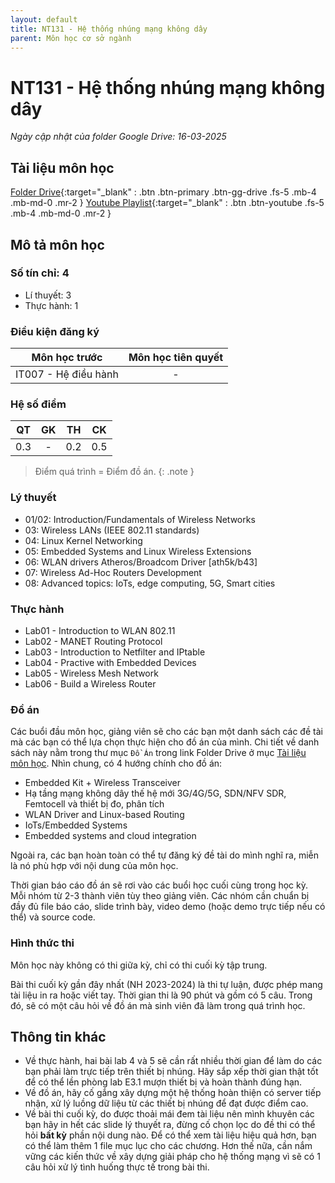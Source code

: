 ```yaml
---
layout: default
title: NT131 - Hệ thống nhúng mạng không dây
parent: Môn học cơ sở ngành
---
```

# NT131 - Hệ thống nhúng mạng không dây

*Ngày cập nhật của folder Google Drive: 16-03-2025*
## Tài liệu môn học

[Folder Drive](https://drive.google.com/drive/folders/1pmyIsFiAJrztIQZ4VHre97fdtYoQKSqE?usp=sharing){:target="_blank" : .btn .btn-primary .btn-gg-drive .fs-5 .mb-4 .mb-md-0 .mr-2 }
[Youtube Playlist](https://youtube.com/playlist?list=PLzGbLqPJwYz3W7P58VEJgwHTRU2NFgrqE&si=Q1KjMpQdW6GLEOdh){:target="_blank" : .btn .btn-youtube .fs-5 .mb-4 .mb-md-0 .mr-2 }

## Mô tả môn học

### Số tín chỉ: 4
- Lí thuyết: 3
- Thực hành: 1

### Điều kiện đăng ký

| Môn học trước| Môn học tiên quyết  |
|------|-----|
| <center>IT007 - Hệ điều hành</center>| <center>-</center>|

### Hệ số điểm

| QT   | GK  | TH  | CK  |
|------|-----|-----|-----|
| <center> 0.3 </center>| <center> - </center>| <center>0.2</center> | <center>0.5</center> |

> Điểm quá trình = Điểm đồ án.
{: .note }

### Lý thuyết

- 01/02: Introduction/Fundamentals of Wireless Networks
- 03: Wireless LANs (IEEE 802.11 standards)
- 04: Linux Kernel Networking
- 05: Embedded Systems and Linux Wireless Extensions
- 06: WLAN drivers Atheros/Broadcom Driver [ath5k/b43]
- 07: Wireless Ad-Hoc Routers Development
- 08: Advanced topics: IoTs, edge computing, 5G, Smart cities

### Thực hành

- Lab01 - Introduction to WLAN 802.11
- Lab02 - MANET Routing Protocol
- Lab03 - Introduction to Netfilter and IPtable
- Lab04 - Practive with Embedded Devices
- Lab05 - Wireless Mesh Network
- Lab06 - Build a Wireless Router

### Đồ án

Các buổi đầu môn học, giảng viên sẽ cho các bạn một danh sách các đề tài mà các bạn có thể lựa chọn thực hiện cho đồ án của mình. Chi tiết về danh sách này nằm trong thư mục `Đồ Án` trong link Folder Drive ở mục [Tài liệu môn học](#tài-liệu-môn-học). Nhìn chung, có 4 hướng chính cho đồ án:

- Embedded Kit + Wireless Transceiver
- Hạ tầng mạng không dây thế hệ mới 3G/4G/5G, SDN/NFV SDR, Femtocell và
thiết bị đo, phân tích
- WLAN Driver and Linux-based Routing
- IoTs/Embedded Systems
- Embedded systems and cloud integration

Ngoài ra, các bạn hoàn toàn có thể tự đăng ký đề tài do mình nghĩ ra, miễn là nó phù hợp với nội dung của môn học.

Thời gian báo cáo đồ án sẽ rơi vào các buổi học cuối cùng trong học kỳ. Mỗi nhóm từ 2-3 thành viên tùy theo giảng viên. Các nhóm cần chuẩn bị đầy đủ file báo cáo, slide trình bày, video demo (hoặc demo trực tiếp nếu có thể) và source code.

### Hình thức thi

Môn học này không có thi giữa kỳ, chỉ có thi cuối kỳ tập trung.

Bài thi cuối kỳ gần đây nhất (NH 2023-2024) là thi tự luận, được phép mang tài liệu in ra hoặc viết tay. Thời gian thi là 90 phút và gồm có 5 câu. Trong đó, sẽ có một câu hỏi về đồ án mà sinh viên đã làm trong quá trình học.

## Thông tin khác

- Về thực hành, hai bài lab 4 và 5 sẽ cần rất nhiều thời gian để làm do các bạn phải làm trực tiếp trên thiết bị nhúng. Hãy sắp xếp thời gian thật tốt để có thể lền phòng lab E3.1 mượn thiết bị và hoàn thành đúng hạn.
- Về đồ án, hãy cố gắng xây dựng một hệ thống hoàn thiện có server tiếp nhận, xử lý luồng dữ liệu từ các thiết bị nhúng để đạt được điểm cao.
- Về bài thi cuối kỳ, do được thoải mái đem tài liệu nên mình khuyên các bạn hãy in hết các slide lý thuyết ra, đừng cố chọn lọc do đề thi có thể hỏi **bất kỳ** phần nội dung nào. Để có thể xem tài liệu hiệu quả hơn, bạn có thể làm thêm 1 file mục lục cho các chương. Hơn thế nữa, cần nắm vững các kiến thức về xây dựng giải pháp cho hệ thống mạng vì sẽ có 1 câu hỏi xử lý tình huống thực tế trong bài thi.
